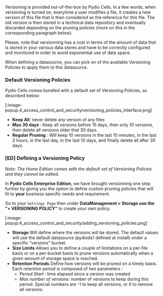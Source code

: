 Versioning is provided out-of-the-box by Pydio Cells. In a few words, when versioning is turned on, everytime a user modifies a file, it creates a new version of this file that is then considered as the reference for this file. The old version is then stored in a technical data repository and eventually discarded depending on the pruning policies (more on this in the corresponding paragraph below).

Please, note that versionning has a cost in terms of the amount of data that is stored in your various data stores and have to be correctly configured and monitored in order to avoid exponential use of data space.

When defining a datasource, you can pick on of the available Versioning Policies to apply them to this datasource.

### Default Versioning Policies

Pydio Cells comes bundled with a default set of Versioning Policies, as described below: 

[:image-popup:4_access_control_and_security/versioning_policies_interface.png]

* **Keep All**: never delete any version of any files
* **Max 30 days** : Keep all versions before 15 days, then only 10 versions, then delete all versions older that 30 days.
* **Regular Pruning** : Will keep 10 versions in the last 10 minutes, in the last 3 hours, in the last day, in the last 10 days, and finally delete all after 30 days.


### [ED] Defining a Versioning Policy

_Note: The Home Edition comes with the default set of Versioning Policies and they cannot be edited._ 

In **Pydio Cells Enterprise Edition**, we have brought versionning one step further by giving you the option to define custom pruning policies that will fit to __your__ business specific needs and requirement.

Go to your `Settings Page` then under **DataManagement > Storage use the "+ VERSIONING POLICY"** to create your own policy. 

[:image-popup:4_access_control_and_security/adding_versioning_policies.png]

* **Storage** Will define where the versions will be stored. The default values will use the default datasource (pydiods1 defined at install) under a specific "versions" bucket. 
* **Size Limits** Allows you to define a couple of limitations on a per-file basis or on a per-bucket basis to prune versions automatically when a given amount of storage space is reached.
* **Retention Periods** Define how versions will be pruned on a timely basis. Each retention period is composed of two parameters : 
    + _Period Start_ : time elapsed since a version was created
    + _Max number of versions_: number of versions to keep during this period. Special numbers are -1 to keep all versions, or 0 to remove all versions.

